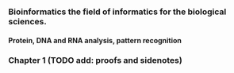 ### Bioinformatics the field of informatics for the biological sciences.
#### Protein, DNA and RNA analysis, pattern recognition

### Chapter 1 (TODO add: proofs and sidenotes)
